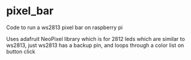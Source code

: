 # pixel_bar
Code to run a ws2813 pixel bar on raspberry pi

Uses adafruit NeoPixel library which is for 2812 leds which are similar to ws2813, just ws2813 has a backup pin, and loops through a color list on button click
